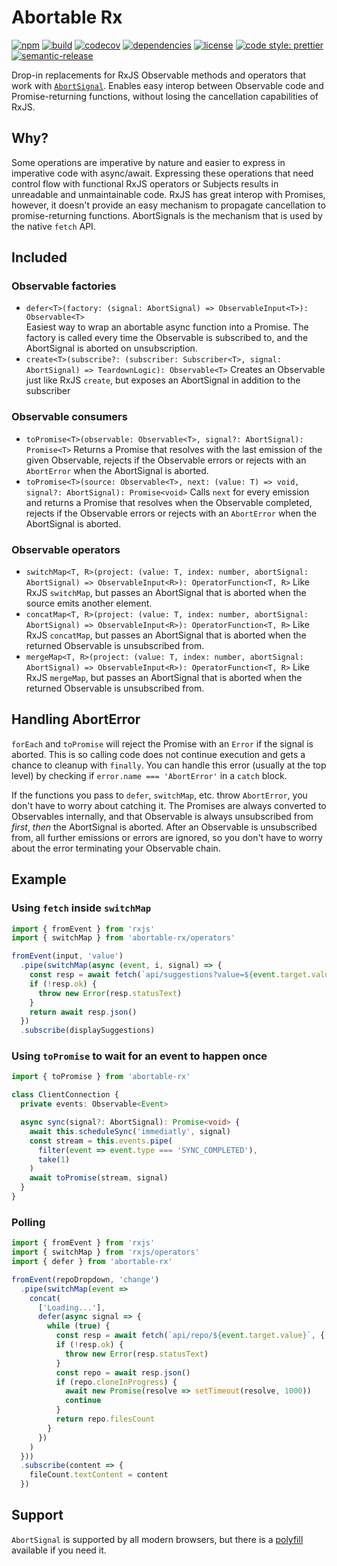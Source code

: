 # Abortable Rx

[![npm](https://img.shields.io/npm/v/abortable-rx.svg)](https://www.npmjs.com/package/abortable-rx)
[![build](https://travis-ci.org/felixfbecker/abortable-rx.svg?branch=master)](https://travis-ci.org/felixfbecker/abortable-rx)
[![codecov](https://codecov.io/gh/felixfbecker/abortable-rx/branch/master/graph/badge.svg)](https://codecov.io/gh/felixfbecker/abortable-rx)
[![dependencies](https://david-dm.org/felixfbecker/abortable-rx.svg)](https://david-dm.org/felixfbecker/abortable-rx)
[![license](https://img.shields.io/npm/l/abortable-rx.svg)](https://github.com/felixfbecker/abortable-rx/blob/master/LICENSE.txt)
[![code style: prettier](https://img.shields.io/badge/code_style-prettier-ff69b4.svg)](https://github.com/prettier/prettier)
[![semantic-release](https://img.shields.io/badge/%20%20%F0%9F%93%A6%F0%9F%9A%80-semantic--release-e10079.svg)](https://github.com/semantic-release/semantic-release)

Drop-in replacements for RxJS Observable methods and operators that work with [`AbortSignal`](https://developer.mozilla.org/en-US/docs/Web/API/AbortSignal).
Enables easy interop between Observable code and Promise-returning functions, without losing the cancellation capabilities of RxJS.

## Why?

Some operations are imperative by nature and easier to express in imperative code with async/await.
Expressing these operations that need control flow with functional RxJS operators or Subjects results in unreadable and unmaintainable code.
RxJS has great interop with Promises, however, it doesn't provide an easy mechanism to propagate cancellation to promise-returning functions.
AbortSignals is the mechanism that is used by the native `fetch` API.

## Included

### Observable factories

- `defer<T>(factory: (signal: AbortSignal) => ObservableInput<T>): Observable<T>`  
  Easiest way to wrap an abortable async function into a Promise. The factory is called every time the Observable is subscribed to, and the AbortSignal is aborted on unsubscription.
- `create<T>(subscribe?: (subscriber: Subscriber<T>, signal: AbortSignal) => TeardownLogic): Observable<T>`
  Creates an Observable just like RxJS `create`, but exposes an AbortSignal in addition to the subscriber

### Observable consumers

- `toPromise<T>(observable: Observable<T>, signal?: AbortSignal): Promise<T>`
  Returns a Promise that resolves with the last emission of the given Observable, rejects if the Observable errors or rejects with an `AbortError` when the AbortSignal is aborted.
- `toPromise<T>(source: Observable<T>, next: (value: T) => void, signal?: AbortSignal): Promise<void>`
  Calls `next` for every emission and returns a Promise that resolves when the Observable completed, rejects if the Observable errors or rejects with an `AbortError` when the AbortSignal is aborted.

### Observable operators

- `switchMap<T, R>(project: (value: T, index: number, abortSignal: AbortSignal) => ObservableInput<R>): OperatorFunction<T, R>`
  Like RxJS `switchMap`, but passes an AbortSignal that is aborted when the source emits another element.
- `concatMap<T, R>(project: (value: T, index: number, abortSignal: AbortSignal) => ObservableInput<R>): OperatorFunction<T, R>`
  Like RxJS `concatMap`, but passes an AbortSignal that is aborted when the returned Observable is unsubscribed from.
- `mergeMap<T, R>(project: (value: T, index: number, abortSignal: AbortSignal) => ObservableInput<R>): OperatorFunction<T, R>`
  Like RxJS `mergeMap`, but passes an AbortSignal that is aborted when the returned Observable is unsubscribed from.

## Handling AbortError

`forEach` and `toPromise` will reject the Promise with an `Error` if the signal is aborted.
This is so calling code does not continue execution and gets a chance to cleanup with `finally`.
You can handle this error (usually at the top level) by checking if `error.name === 'AbortError'` in a `catch` block.

If the functions you pass to `defer`, `switchMap`, etc. throw `AbortError`, you don't have to worry about catching it.
The Promises are always converted to Observables internally, and that Observable is always unsubscribed from _first_, _then_ the AbortSignal is aborted.
After an Observable is unsubscribed from, all further emissions or errors are ignored, so you don't have to worry about the error terminating your Observable chain.

## Example

### Using `fetch` inside `switchMap`

```ts
import { fromEvent } from 'rxjs'
import { switchMap } from 'abortable-rx/operators'

fromEvent(input, 'value')
  .pipe(switchMap(async (event, i, signal) => {
    const resp = await fetch(`api/suggestions?value=${event.target.value}`, { signal })
    if (!resp.ok) {
      throw new Error(resp.statusText)
    }
    return await resp.json()
  })
  .subscribe(displaySuggestions)
```

### Using `toPromise` to wait for an event to happen once

```ts
import { toPromise } from 'abortable-rx'

class ClientConnection {
  private events: Observable<Event>

  async sync(signal?: AbortSignal): Promise<void> {
    await this.scheduleSync('immediatly', signal)
    const stream = this.events.pipe(
      filter(event => event.type === 'SYNC_COMPLETED'),
      take(1)
    )
    await toPromise(stream, signal)
  }
}
```

### Polling

```ts
import { fromEvent } from 'rxjs'
import { switchMap } from 'rxjs/operators'
import { defer } from 'abortable-rx'

fromEvent(repoDropdown, 'change')
  .pipe(switchMap(event =>
    concat(
      ['Loading...'],
      defer(async signal => {
        while (true) {
          const resp = await fetch(`api/repo/${event.target.value}`, { signal })
          if (!resp.ok) {
            throw new Error(resp.statusText)
          }
          const repo = await resp.json()
          if (repo.cloneInProgress) {
            await new Promise(resolve => setTimeout(resolve, 1000))
            continue
          }
          return repo.filesCount
        }
      })
    )
  }))
  .subscribe(content => {
    fileCount.textContent = content
  })
```

## Support

`AbortSignal` is supported by all modern browsers, but there is a [polyfill](https://www.npmjs.com/package/abort-controller) available if you need it.

